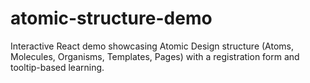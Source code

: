 # atomic-structure-demo
Interactive React demo showcasing Atomic Design structure (Atoms, Molecules, Organisms, Templates, Pages) with a registration form and tooltip-based learning.
